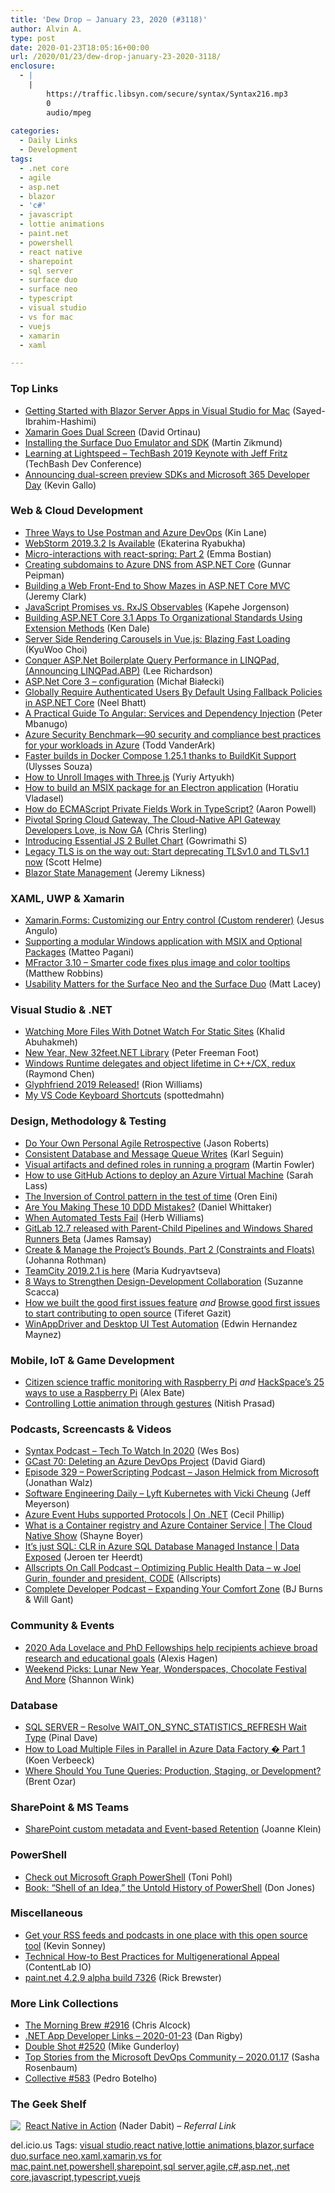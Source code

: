 ```yaml
---
title: 'Dew Drop – January 23, 2020 (#3118)'
author: Alvin A.
type: post
date: 2020-01-23T18:05:16+00:00
url: /2020/01/23/dew-drop-january-23-2020-3118/
enclosure:
  - |
    |
        https://traffic.libsyn.com/secure/syntax/Syntax216.mp3
        0
        audio/mpeg
        
categories:
  - Daily Links
  - Development
tags:
  - .net core
  - agile
  - asp.net
  - blazor
  - 'c#'
  - javascript
  - lottie animations
  - paint.net
  - powershell
  - react native
  - sharepoint
  - sql server
  - surface duo
  - surface neo
  - typescript
  - visual studio
  - vs for mac
  - vuejs
  - xamarin
  - xaml

---
```

### <a name="top"></a>Top Links

  * <a href="https://devblogs.microsoft.com/visualstudio/getting-started-with-blazor-server-apps-in-visual-studio-for-mac/" target="_blank" rel="noopener noreferrer">Getting Started with Blazor Server Apps in Visual Studio for Mac</a> (Sayed-Ibrahim-Hashimi)
  * <a href="https://devblogs.microsoft.com/xamarin/xamarin-goes-dual-screen/" target="_blank" rel="noopener noreferrer">Xamarin Goes Dual Screen</a> (David Ortinau)
  * <a href="https://blog.mzikmund.com/2020/01/installing-the-surface-duo-emulator-and-sdk/" target="_blank" rel="noopener noreferrer">Installing the Surface Duo Emulator and SDK</a> (Martin Zikmund)
  * <a href="http://www.youtube.com/watch?v=BNwiApAsNnE" target="_blank" rel="noopener noreferrer">Learning at Lightspeed &#8211; TechBash 2019 Keynote with Jeff Fritz</a> (TechBash Dev Conference)
  * <a href="https://blogs.windows.com/windowsdeveloper/2020/01/22/announcing-dual-screen-preview-sdks-and-microsoft-365-developer-day/?WT.mc_id=DX_MVP4025064" target="_blank" rel="noopener noreferrer">Announcing dual-screen preview SDKs and Microsoft 365 Developer Day</a> (Kevin Gallo)



### <a name="web"></a>Web & Cloud Development

  * <a href="http://apievangelist.com/2020/01/22/three-ways-to-use-postman-and-azure-devops/" target="_blank" rel="noopener noreferrer">Three Ways to Use Postman and Azure DevOps</a> (Kin Lane)
  * <a href="https://blog.jetbrains.com/webstorm/2020/01/webstorm-2019-3-2-is-available/" target="_blank" rel="noopener noreferrer">WebStorm 2019.3.2 Is Available</a> (Ekaterina Ryabukha)
  * <a href="https://stackoverflow.blog/2020/01/23/micro-interactions-with-react-spring-part-2/" target="_blank" rel="noopener noreferrer">Micro-interactions with react-spring: Part 2</a> (Emma Bostian)
  * <a href="https://gunnarpeipman.com/aspnet-core-azure-dns/" target="_blank" rel="noopener noreferrer">Creating subdomains to Azure DNS from ASP.NET Core</a> (Gunnar Peipman)
  * <a href="https://jeremybytes.blogspot.com/2020/01/building-web-front-end-to-show-mazes-in.html" target="_blank" rel="noopener noreferrer">Building a Web Front-End to Show Mazes in ASP.NET Core MVC</a> (Jeremy Clark)
  * <a href="https://auth0.com/blog/javascript-promises-vs-rxjs-observables/" target="_blank" rel="noopener noreferrer">JavaScript Promises vs. RxJS Observables</a> (Kapehe Jorgenson)
  * <a href="https://rimdev.io/building-aspnetcore-31-apps-to-organizational-standards-using-extension-methods/" target="_blank" rel="noopener noreferrer">Building ASP.NET Core 3.1 Apps To Organizational Standards Using Extension Methods</a> (Ken Dale)
  * <a href="https://hackernoon.com/server-side-rendering-carousels-in-vuejs-blazing-fast-loading-bt3e360u?source=rss" target="_blank" rel="noopener noreferrer">Server Side Rendering Carousels in Vue.js: Blazing Fast Loading</a> (KyuWoo Choi)
  * <a href="http://www.leerichardson.com/2020/01/abp-query-performance-in-linqpad.html" target="_blank" rel="noopener noreferrer">Conquer ASP.Net Boilerplate Query Performance in LINQPad, (Announcing LINQPad.ABP)</a> (Lee Richardson)
  * <a href="http://www.michalbialecki.com/2020/01/23/asp-net-core-3-configuration/" target="_blank" rel="noopener noreferrer">ASP.Net Core 3 – configuration</a> (Michał Białecki)
  * <a href="https://neelbhatt.com/2020/01/22/globally-require-authenticated-users-by-default-using-fallback-policies-in-asp-net-core/" target="_blank" rel="noopener noreferrer">Globally Require Authenticated Users By Default Using Fallback Policies in ASP.NET Core</a> (Neel Bhatt)
  * <a href="https://www.telerik.com/blogs/a-practical-guide-to-angular-services-dependency-injection" target="_blank" rel="noopener noreferrer">A Practical Guide To Angular: Services and Dependency Injection</a> (Peter Mbanugo)
  * <a href="https://www.microsoft.com/security/blog/2020/01/23/azure-security-benchmark-90-security-compliance-best-practices-azure-workloads/" target="_blank" rel="noopener noreferrer">Azure Security Benchmark—90 security and compliance best practices for your workloads in Azure</a> (Todd VanderArk)
  * <a href="https://www.docker.com/blog/faster-builds-in-compose-thanks-to-buildkit-support/" target="_blank" rel="noopener noreferrer">Faster builds in Docker Compose 1.25.1 thanks to BuildKit Support</a> (Ulysses Souza)
  * <a href="http://feedproxy.google.com/~r/tympanus/~3/VAzZsILGH8s/" target="_blank" rel="noopener noreferrer">How to Unroll Images with Three.js</a> (Yuriy Artyukh)
  * <a href="https://www.advancedinstaller.com/electron-msix.html" target="_blank" rel="noopener noreferrer">How to build an MSIX package for an Electron application</a> (Horatiu Vladasel)
  * <a href="https://www.aaron-powell.com/posts/2020-01-23-typescript-ecmascript-class-private-fields/" target="_blank" rel="noopener noreferrer">How do ECMAScript Private Fields Work in TypeScript?</a> (Aaron Powell)
  * <a href="https://content.pivotal.io/home-page/pivotal-spring-cloud-gateway-is-now-ga" target="_blank" rel="noopener noreferrer">Pivotal Spring Cloud Gateway, The Cloud-Native API Gateway Developers Love, is Now GA</a> (Chris Sterling)
  * <a href="https://www.syncfusion.com/blogs/post/introducing-essential-js-2-bullet-chart.aspx" target="_blank" rel="noopener noreferrer">Introducing Essential JS 2 Bullet Chart</a> (Gowrimathi S)
  * <a href="https://scotthelme.co.uk/legacy-tls-is-on-the-way-out/" target="_blank" rel="noopener noreferrer">Legacy TLS is on the way out: Start deprecating TLSv1.0 and TLSv1.1 now</a> (Scott Helme)
  * <a href="https://www.codeproject.com/Articles/5257280/Blazor-State-Management" target="_blank" rel="noopener noreferrer">Blazor State Management</a> (Jeremy Likness)



### <a name="silverlight"></a>XAML, UWP & Xamarin

  * <a href="https://somostechies.com/custom-entry/" target="_blank" rel="noopener noreferrer">Xamarin.Forms: Customizing our Entry control (Custom renderer)</a> (Jesus Angulo)
  * <a href="https://techcommunity.microsoft.com/t5/windows-dev-appconsult/supporting-a-modular-windows-application-with-msix-and-optional/ba-p/1124865" target="_blank" rel="noopener noreferrer">Supporting a modular Windows application with MSIX and Optional Packages</a> (Matteo Pagani)
  * <a href="https://www.mfractor.com/blogs/news/mfractor-3-10-smarter-code-fixes-plus-image-and-color-tooltips" target="_blank" rel="noopener noreferrer">MFractor 3.10 &#8211; Smarter code fixes plus image and color tooltips</a> (Matthew Robbins)
  * <a href="http://feedproxy.google.com/~r/MattLacey/~3/mJorLXbC5RI/usability-matters-for-surface-neo-and.html" target="_blank" rel="noopener noreferrer">Usability Matters for the Surface Neo and the Surface Duo</a> (Matt Lacey)



### <a name="dotnet"></a>Visual Studio & .NET

  * <a href="https://khalidabuhakmeh.com/watching-more-files-with-dotnet-watch-for-static-sites" target="_blank" rel="noopener noreferrer">Watching More Files With Dotnet Watch For Static Sites</a> (Khalid Abuhakmeh)
  * <a href="http://feedproxy.google.com/~r/PeterFoot/~3/CvqutXx1kJE/" target="_blank" rel="noopener noreferrer">New Year, New 32feet.NET Library</a> (Peter Freeman Foot)
  * <a href="https://devblogs.microsoft.com/oldnewthing/20200123-00/?p=103358" target="_blank" rel="noopener noreferrer">Windows Runtime delegates and object lifetime in C++/CX, redux</a> (Raymond Chen)
  * <a href="http://rion.io/2020/01/23/glyphfriend-2019-released/" target="_blank" rel="noopener noreferrer">Glyphfriend 2019 Released!</a> (Rion Williams)
  * <a href="https://spottedmahn.wordpress.com/2020/01/22/my-vs-code-keyboard-shortcuts/" target="_blank" rel="noopener noreferrer">My VS Code Keyboard Shortcuts</a> (spottedmahn)



### <a name="design"></a>Design, Methodology & Testing

  * <a href="http://dontcodetired.com/blog/post/Do-Your-Own-Personal-Agile-Retrospective" target="_blank" rel="noopener noreferrer">Do Your Own Personal Agile Retrospective</a> (Jason Roberts)
  * <a href="http://openmymind.net/Consistent-Database-and-Message-Queue-Writes/" target="_blank" rel="noopener noreferrer">Consistent Database and Message Queue Writes</a> (Karl Seguin)
  * <a href="https://martinfowler.com/articles/programs-in-product-mode.html#InvestInVisualArtifactsThatAidInInformationRadiation" target="_blank" rel="noopener noreferrer">Visual artifacts and defined roles in running a program</a> (Martin Fowler)
  * <a href="https://techcommunity.microsoft.com/t5/itops-talk-blog/how-to-use-github-actions-to-deploy-an-azure-virtual-machine/ba-p/1092015" target="_blank" rel="noopener noreferrer">How to use GitHub Actions to deploy an Azure Virtual Machine</a> (Sarah Lass)
  * <a href="http://feedproxy.google.com/~r/AyendeRahien/~3/KHMk6TGgTyg/the-inversion-of-control-pattern-in-the-test-of-time" target="_blank" rel="noopener noreferrer">The Inversion of Control pattern in the test of time</a> (Oren Eini)
  * <a href="https://danielwhittaker.me/2020/01/22/are-you-making-these-10-ddd-mistakes/" target="_blank" rel="noopener noreferrer">Are You Making These 10 DDD Mistakes?</a> (Daniel Whittaker)
  * <a href="https://blog.scottlogic.com/2020/01/23/when-automated-tests-fail.html" target="_blank" rel="noopener noreferrer">When Automated Tests Fail</a> (Herb Williams)
  * <a href="https://about.gitlab.com/releases/2020/01/22/gitlab-12-7-released/" target="_blank" rel="noopener noreferrer">GitLab 12.7 released with Parent-Child Pipelines and Windows Shared Runners Beta</a> (James Ramsay)
  * <a href="http://feedproxy.google.com/~r/ManagingProductDevelopment/~3/WTMYW2imKT0/" target="_blank" rel="noopener noreferrer">Create & Manage the Project’s Bounds, Part 2 (Constraints and Floats)</a> (Johanna Rothman)
  * <a href="https://blog.jetbrains.com/teamcity/2020/01/teamcity-2019-2-1-is-here/" target="_blank" rel="noopener noreferrer">TeamCity 2019.2.1 is here</a> (Maria Kudryavtseva)
  * <a href="https://www.telerik.com/blogs/8-ways-to-strengthen-design-development-collaboration" target="_blank" rel="noopener noreferrer">8 Ways to Strengthen Design-Development Collaboration</a> (Suzanne Scacca)
  * <a href="https://github.blog/2020-01-22-how-we-built-good-first-issues/" target="_blank" rel="noopener noreferrer">How we built the good first issues feature</a> _and_ <a href="https://github.blog/2020-01-22-browse-good-first-issues-to-start-contributing-to-open-source/" target="_blank" rel="noopener noreferrer">Browse good first issues to start contributing to open source</a> (Tiferet Gazit)
  * <a href="https://techcommunity.microsoft.com/t5/testingspot-blog/winappdriver-and-desktop-ui-test-automation/ba-p/1124543" target="_blank" rel="noopener noreferrer">WinAppDriver and Desktop UI Test Automation</a> (Edwin Hernandez Maynez)



### <a name="mobile"></a>Mobile, IoT & Game Development

  * <a href="https://www.raspberrypi.org/blog/citizen-science-traffic-monitoring-with-raspberry-pi/" target="_blank" rel="noopener noreferrer">Citizen science traffic monitoring with Raspberry Pi</a> _and_ <a href="https://www.raspberrypi.org/blog/hackspaces-25-ways-to-use-a-raspberry-pi/" target="_blank" rel="noopener noreferrer">HackSpace’s 25 ways to use a Raspberry Pi</a> (Alex Bate)
  * <a href="http://blogs.quovantis.com/controlling-lottie-animation-through-gestures/" target="_blank" rel="noopener noreferrer">Controlling Lottie animation through gestures</a> (Nitish Prasad)



### <a name="podcasts"></a>Podcasts, Screencasts & Videos

  * <a href="https://traffic.libsyn.com/secure/syntax/Syntax216.mp3" target="_blank" rel="noopener noreferrer">Syntax Podcast &#8211; Tech To Watch In 2020</a> (Wes Bos)
  * <a href="http://DavidGiard.com/2020/01/23/GCast70DeletingAnAzureDevOpsProject.aspx" target="_blank" rel="noopener noreferrer">GCast 70: Deleting an Azure DevOps Project</a> (David Giard)
  * <a href="https://powershell.org/2020/01/episode-329-powerscripting-podcast-jason-helmick-from-microsoft/" target="_blank" rel="noopener noreferrer">Episode 329 &#8211; PowerScripting Podcast &#8211; Jason Helmick from Microsoft</a> (Jonathan Walz)
  * <a href="https://softwareengineeringdaily.com/2020/01/23/lyft-kubernetes-with-vicki-cheung/" target="_blank" rel="noopener noreferrer">Software Engineering Daily &#8211; Lyft Kubernetes with Vicki Cheung</a> (Jeff Meyerson)
  * <a href="https://channel9.msdn.com/Shows/On-NET/Azure-Event-Hubs-supported-Protocols?WT.mc_id=DX_MVP4025064" target="_blank" rel="noopener noreferrer">Azure Event Hubs supported Protocols | On .NET</a> (Cecil Phillip)
  * <a href="https://channel9.msdn.com/Shows/The-Cloud-Native-Show/What-is-a-Container-registry-and-Azure-Container-Service?WT.mc_id=DX_MVP4025064" target="_blank" rel="noopener noreferrer">What is a Container registry and Azure Container Service | The Cloud Native Show</a> (Shayne Boyer)
  * <a href="https://channel9.msdn.com/Shows/Data-Exposed/Its-just-SQL-CLR-in-Azure-SQL-Database-Managed-Instance?WT.mc_id=DX_MVP4025064" target="_blank" rel="noopener noreferrer">It&#8217;s just SQL: CLR in Azure SQL Database Managed Instance | Data Exposed</a> (Jeroen ter Heerdt)
  * <a href="https://podcast.allscripts.com/e/optimizing-public-health-data-%e2%80%93-w-joel-gurin-founder-and-president-code/" target="_blank" rel="noopener noreferrer">Allscripts On Call Podcast &#8211; Optimizing Public Health Data – w Joel Gurin, founder and president, CODE</a> (Allscripts)
  * <a href="https://completedeveloperpodcast.com/episode-233/?utm_source=rss&utm_medium=rss&utm_campaign=episode-233" target="_blank" rel="noopener noreferrer">Complete Developer Podcast &#8211; Expanding Your Comfort Zone</a> (BJ Burns & Will Gant)



### <a name="events"></a>Community & Events

  * <a href="https://www.microsoft.com/en-us/research/blog/2020-ada-lovelace-and-phd-fellowships-help-recipients-achieve-broad-research-and-educational-goals/" target="_blank" rel="noopener noreferrer">2020 Ada Lovelace and PhD Fellowships help recipients achieve broad research and educational goals</a> (Alexis Hagen)
  * <a href="https://www.uwishunu.com/things-to-do-in-philly-this-weekend/" target="_blank" rel="noopener noreferrer">Weekend Picks: Lunar New Year, Wonderspaces, Chocolate Festival And More</a> (Shannon Wink)



### <a name="sql"></a>Database

  * <a href="https://blog.sqlauthority.com/2020/01/23/sql-server-resolve-wait_on_sync_statistics_refresh-wait-type/" target="_blank" rel="noopener noreferrer">SQL SERVER – Resolve WAIT_ON_SYNC_STATISTICS_REFRESH Wait Type</a> (Pinal Dave)
  * <a href="http://feedproxy.google.com/~r/MSSQLTips-LatestSqlServerTips/~3/Vc-dGkXKlQk/" target="_blank" rel="noopener noreferrer">How to Load Multiple Files in Parallel in Azure Data Factory � Part 1</a> (Koen Verbeeck)
  * <a href="http://feedproxy.google.com/~r/BrentOzar-SqlServerDba/~3/C9rggvTY9M4/" target="_blank" rel="noopener noreferrer">Where Should You Tune Queries: Production, Staging, or Development?</a> (Brent Ozar)



### <a name="sp"></a>SharePoint & MS Teams

  * <a href="https://joannecklein.com/2020/01/22/sharepoint-custom-metadata-and-event-based-retention/?utm_source=rss&utm_medium=rss&utm_campaign=sharepoint-custom-metadata-and-event-based-retention" target="_blank" rel="noopener noreferrer">SharePoint custom metadata and Event-based Retention</a> (Joanne Klein)



### <a name="ps"></a>PowerShell

  * <a href="http://feedproxy.google.com/~r/blogatworkat/~3/HvlDbJTFixc/post.aspx" target="_blank" rel="noopener noreferrer">Check out Microsoft Graph PowerShell</a> (Toni Pohl)
  * <a href="https://powershell.org/2020/01/book-shell-of-an-idea-the-untold-history-of-powershell/" target="_blank" rel="noopener noreferrer">Book: &#8220;Shell of an Idea,&#8221; the Untold History of PowerShell</a> (Don Jones)



### <a name="misc"></a>Miscellaneous

  * <a href="https://opensource.com/article/20/1/open-source-rss-feed-reader" target="_blank" rel="noopener noreferrer">Get your RSS feeds and podcasts in one place with this open source tool</a> (Kevin Sonney)
  * <a href="https://developermedia.com/technical-how-to-best-practices/" target="_blank" rel="noopener noreferrer">Technical How-to Best Practices for Multigenerational Appeal</a> (ContentLab IO)
  * <a href="https://blog.getpaint.net/2020/01/22/paint-net-4-2-9-alpha-build-7326/" target="_blank" rel="noopener noreferrer">paint.net 4.2.9 alpha build 7326</a> (Rick Brewster)



### <a name="links"></a>More Link Collections

  * <a href="http://feedproxy.google.com/~r/ReflectivePerspective/~3/BJiqRSqUpR8/" target="_blank" rel="noopener noreferrer">The Morning Brew #2916</a> (Chris Alcock)
  * <a href="https://links.danrigby.com/2020/01/app-developer-links-2020-01-23/" target="_blank" rel="noopener noreferrer">.NET App Developer Links &#8211; 2020-01-23</a> (Dan Rigby)
  * <a href="https://afreshcup.com/home/2020/01/23/double-shot-2520.html" target="_blank" rel="noopener noreferrer">Double Shot #2520</a> (Mike Gunderloy)
  * <a href="https://devblogs.microsoft.com/devops/top-stories-from-the-microsoft-devops-community-2020-01-17/" target="_blank" rel="noopener noreferrer">Top Stories from the Microsoft DevOps Community – 2020.01.17</a> (Sasha Rosenbaum)
  * <a href="http://feedproxy.google.com/~r/tympanus/~3/ioADfV49h_o/" target="_blank" rel="noopener noreferrer">Collective #583</a> (Pedro Botelho)



### <a name="shelf"></a>The Geek Shelf

<a href="https://www.amazon.com/React-Native-Action-Nader-Dabit/dp/1617294055/?tag=amavin-20" target="_blank" rel="noopener noreferrer"><img decoding="async" align="left" style="margin: 0px 4px 10px 0px; border: 0px currentcolor; border-image: none; float: left; display: inline; background-image: none;" src="https://m.media-amazon.com/images/I/81Gv-76tvPL._AC_UY218_ML3_.jpg" border="0" /></a>&nbsp;<a href="https://www.amazon.com/React-Native-Action-Nader-Dabit/dp/1617294055/?tag=amavin-20" target="_blank" rel="noopener noreferrer">React Native in Action</a> (Nader Dabit) _&#8211; Referral Link_











<div class="wlWriterEditableSmartContent" id="scid:77ECF5F8-D252-44F5-B4EB-D463C5396A79:840c7172-ccfa-492b-988b-9cfaa9fa11c3" style="margin: 0px; padding: 0px; float: none; display: inline;">
  del.icio.us Tags: <a href="http://del.icio.us/popular/visual+studio" rel="tag">visual studio</a>,<a href="http://del.icio.us/popular/react+native" rel="tag">react native</a>,<a href="http://del.icio.us/popular/lottie+animations" rel="tag">lottie animations</a>,<a href="http://del.icio.us/popular/blazor" rel="tag">blazor</a>,<a href="http://del.icio.us/popular/surface+duo" rel="tag">surface duo</a>,<a href="http://del.icio.us/popular/surface+neo" rel="tag">surface neo</a>,<a href="http://del.icio.us/popular/xaml" rel="tag">xaml</a>,<a href="http://del.icio.us/popular/xamarin" rel="tag">xamarin</a>,<a href="http://del.icio.us/popular/vs+for+mac" rel="tag">vs for mac</a>,<a href="http://del.icio.us/popular/paint.net" rel="tag">paint.net</a>,<a href="http://del.icio.us/popular/powershell" rel="tag">powershell</a>,<a href="http://del.icio.us/popular/sharepoint" rel="tag">sharepoint</a>,<a href="http://del.icio.us/popular/sql+server" rel="tag">sql server</a>,<a href="http://del.icio.us/popular/agile" rel="tag">agile</a>,<a href="http://del.icio.us/popular/c%23" rel="tag">c#</a>,<a href="http://del.icio.us/popular/asp.net" rel="tag">asp.net</a>,<a href="http://del.icio.us/popular/.net+core" rel="tag">.net core</a>,<a href="http://del.icio.us/popular/javascript" rel="tag">javascript</a>,<a href="http://del.icio.us/popular/typescript" rel="tag">typescript</a>,<a href="http://del.icio.us/popular/vuejs" rel="tag">vuejs</a>
</div>